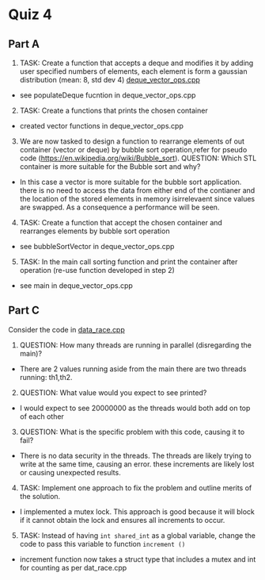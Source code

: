 Quiz 4
======

Part A
------

1) TASK: Create a function that accepts a deque and modifies it by adding user specified numbers of elements, each element is form a gaussian distribution (mean: 8, std dev 4) [deque_vector_ops.cpp](./a/deque_vector_ops.h)

* see populateDeque fucntion in deque_vector_ops.cpp

2) TASK: Create a functions that prints the chosen container
* created vector functions in deque_vector_ops.cpp

3) We are now tasked to design a function to rearrange elements of out container (vector or deque) by bubble sort operation,refer for pseudo code  (https://en.wikipedia.org/wiki/Bubble_sort).
QUESTION: Which STL container is more suitable for the Bubble sort and why?
* In this case a vector is more suitable for the bubble sort application. there is no need to access the data from either end of the contianer and the location of the stored elements in memory isirrelevaent since values are swapped. As a consequence a performance will be seen.

4) TASK: Create a function that accept the chosen container and rearranges elements by bubble sort operation
* see bubbleSortVector in deque_vector_ops.cpp

5) TASK: In the main call sorting function and print the container after operation (re-use function developed in step 2)
* see main in deque_vector_ops.cpp

Part C
-------

Consider the code in [data_race.cpp](./b/data_race.cpp)  

1) QUESTION: How many threads are running in parallel (disregarding the main)?
* There are 2 values running aside from the main there are two threads running: th1,th2.

2) QUESTION: What value would you expect to see printed?
* I would expect to see 20000000 as the threads would both add on top of each other

3) QUESTION: What is the specific problem with this code, causing it to fail?
* There is no data security in the threads. The threads are likely trying to write at the same time, causing an error. these increments are likely lost or causing unexpected results.

4) TASK: Implement one approach to fix the problem and outline merits of the solution.
* I implemented a mutex lock. This approach is good because it will block if it cannot obtain the lock and ensures all increments to occur.

5) TASK: Instead of having `int shared_int` as a global variable, change the code to pass this variable to function `increment ()`
* increment function now takes a struct type that includes a mutex and int for counting as per dat_race.cpp

